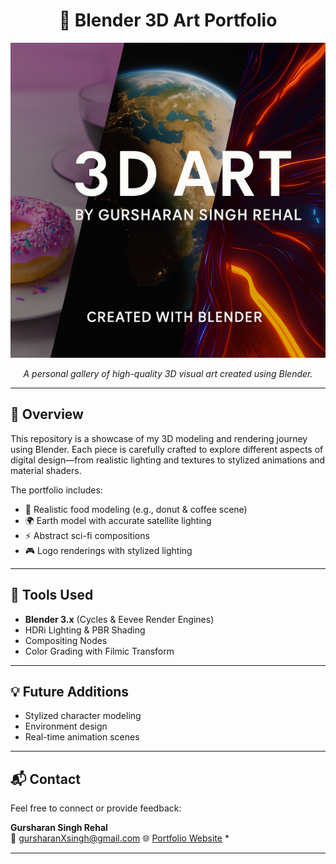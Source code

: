 
<h1 align="center">🎨 Blender 3D Art Portfolio</h1>
<p align="center">
  <img src="banner.png" alt="3D Art Portfolio Banner"/>
</p>

<p align="center"><i>A personal gallery of high-quality 3D visual art created using Blender.</i></p>

---

## 📌 Overview

This repository is a showcase of my 3D modeling and rendering journey using Blender. Each piece is carefully crafted to explore different aspects of digital design—from realistic lighting and textures to stylized animations and material shaders.

The portfolio includes:

- 🍩 Realistic food modeling (e.g., donut & coffee scene)
- 🌍 Earth model with accurate satellite lighting
- ⚡ Abstract sci-fi compositions
- 🎮 Logo renderings with stylized lighting

---


## 🧰 Tools Used

- **Blender 3.x** (Cycles & Eevee Render Engines)
- HDRi Lighting & PBR Shading
- Compositing Nodes
- Color Grading with Filmic Transform

---

## 💡 Future Additions

- Stylized character modeling
- Environment design
- Real-time animation scenes

---

## 📬 Contact

Feel free to connect or provide feedback:

**Gursharan Singh Rehal**  
📧 gursharanXsingh@gmail.com 
🌐 [Portfolio Website](https://your-portfolio-link.com) *

---
